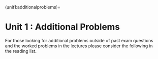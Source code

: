 (unit1:additionalproblems)=
# Unit 1 : Additional Problems

For those looking for additional problems outside of past exam questions and the worked problems in the lectures please consider the following in the reading list.

